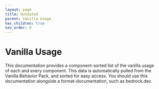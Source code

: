 ```yaml
---
layout: page
title: Outdated
parent: Vanilla Usage
has_children: true
nav_order: 0
---
```


# Vanilla Usage

This documentation provides a component-sorted list of the vanilla usage of each and every component. This data is automatically pulled from the Vanilla Behavior Pack, and sorted for easy access. You should use this documentation alongside a format-documentation, such as bedrock.dev.